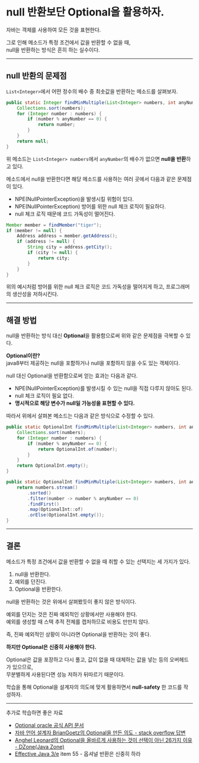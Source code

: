 # null 반환보단 Optional을 활용하자.

자바는 객체를 사용하여 모든 것을 표현한다.

그로 인해 메소드가 특정 조건에서 값을 반환할 수 없을 때,  
null을 반환하는 방식은 흔히 하는 실수이다.

---

## null 반환의 문제점

`List<Integer>`에서 어떤 정수의 배수 중 최솟값을 반환하는 메소드를 살펴보자.

```java
public static Integer findMinMultiple(List<Integer> numbers, int anyNumber) {
    Collections.sort(numbers);
    for (Integer number : numbers) {
        if (number % anyNumber == 0) {
            return number;
        }
    }
    return null; 
}
```

위 메소드는 `List<Integer> numbers`에서 `anyNumber`의 배수가 없으면 **null을 반환**하고 있다.

메소드에서 null을 반환한다면 해당 메소드를 사용하는 여러 곳에서 다음과 같은 문제점이 있다.

-   NPE(NullPointerException)을 발생시킬 위험이 있다.
-   NPE(NullPointerException) 방어를 위한 null 체크 로직이 필요하다.
-   null 체크 로직 때문에 코드 가독성이 떨어진다.

```java
Member member = findMember("tiger");
if (member != null) {
	Address address = member.getAddress();
	if (address != null) {
		String city = address.getCity();
		if (city != null) {
			return city;
		}
	}
}
```

위의 예시처럼 방어를 위한 null 체크 로직은
코드 가독성을 떨어지게 하고, 프로그래머의 생산성을 저하시킨다.

---

## 해결 방법

null을 반환하는 방식 대신 **Optional**을 활용함으로써 위와 같은 문제점을 극복할 수 있다.

**Optional이란?**  
java8부터 제공하는 null을 포함하거나 null을 포함하지 않을 수도 있는 객체이다.

null 대신 Optional을 반환함으로써 얻는 효과는 다음과 같다.

-   NPE(NullPointerException)를 발생시킬 수 있는 null을 직접 다루지 않아도 된다.
-   null 체크 로직이 필요 없다.
-   **명시적으로 해당 변수가 null일 가능성을 표현할 수 있다.**

따라서 위에서 살펴본 메소드는 다음과 같은 방식으로 수정할 수 있다.

```java
public static OptionalInt findMinMultiple(List<Integer> numbers, int anyNumber) {
    Collections.sort(numbers);
    for (Integer number : numbers) {
        if (number % anyNumber == 0) {
            return OptionalInt.of(number);
        }
    }
    return OptionalInt.empty();
}
```

```java
public static OptionalInt findMinMultiple(List<Integer> numbers, int anyNumber) {
    return numbers.stream()
        .sorted()
        .filter(number -> number % anyNumber == 0)
        .findFirst()
        .map(OptionalInt::of)
        .orElse(OptionalInt.empty());
}

```

---

## 결론

메소드가 특정 조건에서 값을 반환할 수 없을 때 취할 수 있는 선택지는 세 가지가 있다.

1.  null을 반환한다.
2.  예외를 던진다.
3.  Optional을 반환한다.

null을 반환하는 것은 위에서 살펴봤듯이 좋지 않은 방식이다.

예외를 던지는 것은 진짜 예외적인 상황에서만 사용해야 한다.  
예외를 생성할 때 스택 추적 전체를 캡처하므로 비용도 만만치 않다.

즉, 진짜 예외적인 상황이 아니라면 Optional을 반환하는 것이 좋다.

**하지만 Optional은 신중히 사용해야 한다.**

Optional은 값을 포장하고 다시 풀고, 값이 없을 때 대체하는 값을 넣는 등의 오버헤드가 있으므로,  
무분별하게 사용된다면 성능 저하가 뒤따르기 때문이다.

학습을 통해 Optional을 설계자의 의도에 맞게 활용하면서 **null-safety** 한 코드를 작성하자.

---

추가로 학습하면 좋은 자료

-   [Optional oracle 공식 API 문서](https://docs.oracle.com/javase/9/docs/api/java/util/Optional.html)
-   [자바 언어 설계자 BrianGoetz의 Optional을 만든 의도 - stack overflow 답변](https://stackoverflow.com/questions/26327957/should-java-8-getters-return-optional-type/26328555#26328555)
-   [Anghel Leonard의 Optional을 올바르게 사용하는 것이 선택이 아닌 26가지 이유 - DZone(Java Zone)](https://dzone.com/articles/using-optional-correctly-is-not-optional)
-   [Effective Java 3/e](http://www.yes24.com/Product/Goods/65551284) item 55 - 옵셔널 반환은 신중히 하라
